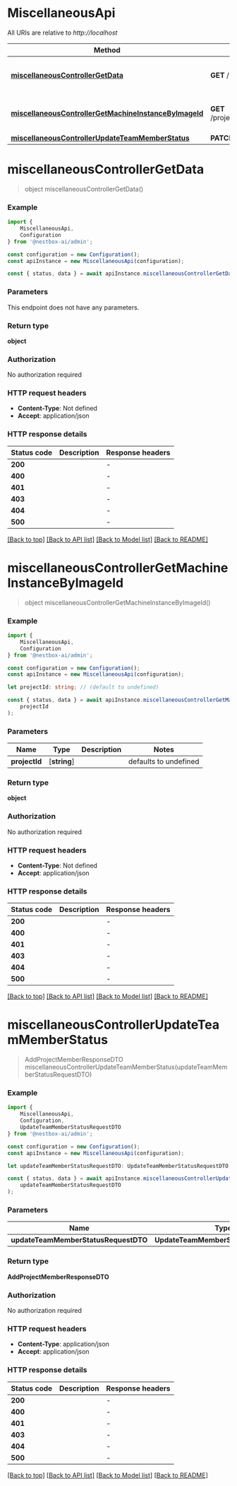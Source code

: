 # MiscellaneousApi

All URIs are relative to *http://localhost*

|Method | HTTP request | Description|
|------------- | ------------- | -------------|
|[**miscellaneousControllerGetData**](#miscellaneouscontrollergetdata) | **GET** /projects/machine/images | Get machine id matching instances.|
|[**miscellaneousControllerGetMachineInstanceByImageId**](#miscellaneouscontrollergetmachineinstancebyimageid) | **GET** /projects/{projectId}/allMachineInstance | Get machine id matching instances.|
|[**miscellaneousControllerUpdateTeamMemberStatus**](#miscellaneouscontrollerupdateteammemberstatus) | **PATCH** /projects/member/join | Join project|

# **miscellaneousControllerGetData**
> object miscellaneousControllerGetData()


### Example

```typescript
import {
    MiscellaneousApi,
    Configuration
} from '@nestbox-ai/admin';

const configuration = new Configuration();
const apiInstance = new MiscellaneousApi(configuration);

const { status, data } = await apiInstance.miscellaneousControllerGetData();
```

### Parameters
This endpoint does not have any parameters.


### Return type

**object**

### Authorization

No authorization required

### HTTP request headers

 - **Content-Type**: Not defined
 - **Accept**: application/json


### HTTP response details
| Status code | Description | Response headers |
|-------------|-------------|------------------|
|**200** |  |  -  |
|**400** |  |  -  |
|**401** |  |  -  |
|**403** |  |  -  |
|**404** |  |  -  |
|**500** |  |  -  |

[[Back to top]](#) [[Back to API list]](../README.md#documentation-for-api-endpoints) [[Back to Model list]](../README.md#documentation-for-models) [[Back to README]](../README.md)

# **miscellaneousControllerGetMachineInstanceByImageId**
> object miscellaneousControllerGetMachineInstanceByImageId()


### Example

```typescript
import {
    MiscellaneousApi,
    Configuration
} from '@nestbox-ai/admin';

const configuration = new Configuration();
const apiInstance = new MiscellaneousApi(configuration);

let projectId: string; // (default to undefined)

const { status, data } = await apiInstance.miscellaneousControllerGetMachineInstanceByImageId(
    projectId
);
```

### Parameters

|Name | Type | Description  | Notes|
|------------- | ------------- | ------------- | -------------|
| **projectId** | [**string**] |  | defaults to undefined|


### Return type

**object**

### Authorization

No authorization required

### HTTP request headers

 - **Content-Type**: Not defined
 - **Accept**: application/json


### HTTP response details
| Status code | Description | Response headers |
|-------------|-------------|------------------|
|**200** |  |  -  |
|**400** |  |  -  |
|**401** |  |  -  |
|**403** |  |  -  |
|**404** |  |  -  |
|**500** |  |  -  |

[[Back to top]](#) [[Back to API list]](../README.md#documentation-for-api-endpoints) [[Back to Model list]](../README.md#documentation-for-models) [[Back to README]](../README.md)

# **miscellaneousControllerUpdateTeamMemberStatus**
> AddProjectMemberResponseDTO miscellaneousControllerUpdateTeamMemberStatus(updateTeamMemberStatusRequestDTO)


### Example

```typescript
import {
    MiscellaneousApi,
    Configuration,
    UpdateTeamMemberStatusRequestDTO
} from '@nestbox-ai/admin';

const configuration = new Configuration();
const apiInstance = new MiscellaneousApi(configuration);

let updateTeamMemberStatusRequestDTO: UpdateTeamMemberStatusRequestDTO; //

const { status, data } = await apiInstance.miscellaneousControllerUpdateTeamMemberStatus(
    updateTeamMemberStatusRequestDTO
);
```

### Parameters

|Name | Type | Description  | Notes|
|------------- | ------------- | ------------- | -------------|
| **updateTeamMemberStatusRequestDTO** | **UpdateTeamMemberStatusRequestDTO**|  | |


### Return type

**AddProjectMemberResponseDTO**

### Authorization

No authorization required

### HTTP request headers

 - **Content-Type**: application/json
 - **Accept**: application/json


### HTTP response details
| Status code | Description | Response headers |
|-------------|-------------|------------------|
|**200** |  |  -  |
|**400** |  |  -  |
|**401** |  |  -  |
|**403** |  |  -  |
|**404** |  |  -  |
|**500** |  |  -  |

[[Back to top]](#) [[Back to API list]](../README.md#documentation-for-api-endpoints) [[Back to Model list]](../README.md#documentation-for-models) [[Back to README]](../README.md)

